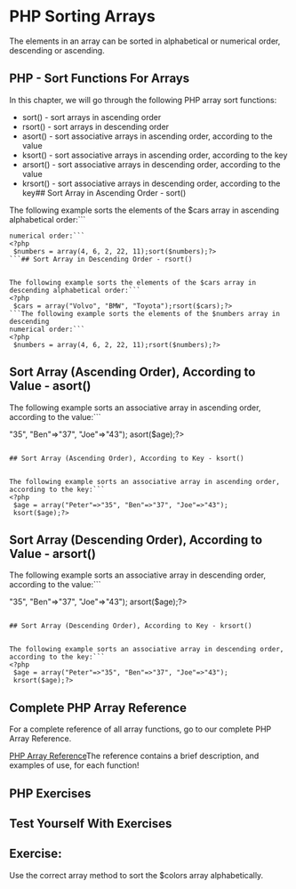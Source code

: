 


# PHP Sorting Arrays




The elements in an array can be sorted in alphabetical or numerical order, descending or ascending.
## PHP - Sort Functions For Arrays


In this chapter, we will go through the following PHP array sort functions:
* sort() - sort arrays in ascending order
* rsort() - sort arrays in descending order
* asort() - sort associative arrays in ascending order, according to the value
* ksort() - sort associative arrays in ascending order, according to the key
* arsort() - sort associative arrays in descending order, according to the value
* krsort() - sort associative arrays in descending order, according to the key## Sort Array in Ascending Order - sort()


The following example sorts the elements of the $cars array in ascending alphabetical order:```
<?php
 $cars = array("Volvo", "BMW", "Toyota");sort($cars);?>
```The following example sorts the elements of the $numbers array in ascending 
numerical order:```
<?php
 $numbers = array(4, 6, 2, 22, 11);sort($numbers);?>
```## Sort Array in Descending Order - rsort()


The following example sorts the elements of the $cars array in descending alphabetical order:```
<?php
 $cars = array("Volvo", "BMW", "Toyota");rsort($cars);?>
```The following example sorts the elements of the $numbers array in descending 
numerical order:```
<?php
 $numbers = array(4, 6, 2, 22, 11);rsort($numbers);?>
```

## Sort Array (Ascending Order), According to Value - asort()


The following example sorts an associative array in ascending order, 
according to the value:```
<?php
 $age = array("Peter"=>"35", "Ben"=>"37", "Joe"=>"43");
 asort($age);?>
```

## Sort Array (Ascending Order), According to Key - ksort()


The following example sorts an associative array in ascending order, 
according to the key:```
<?php
 $age = array("Peter"=>"35", "Ben"=>"37", "Joe"=>"43");
 ksort($age);?>
```

## Sort Array (Descending Order), According to Value - arsort()


The following example sorts an associative array in descending order, 
according to the value:```
<?php
 $age = array("Peter"=>"35", "Ben"=>"37", "Joe"=>"43");
 arsort($age);?>
```

## Sort Array (Descending Order), According to Key - krsort()


The following example sorts an associative array in descending order, 
according to the key:```
<?php
 $age = array("Peter"=>"35", "Ben"=>"37", "Joe"=>"43");
 krsort($age);?>
```

## Complete PHP Array Reference


For a complete reference of all array functions, go to our complete PHP Array Reference.

[PHP Array Reference](php_ref_array.asp)The reference contains a brief description, and examples of use, for each function!
## PHP Exercises
## Test Yourself With Exercises
## Exercise:


Use the correct array method to sort the $colors array alphabetically.


